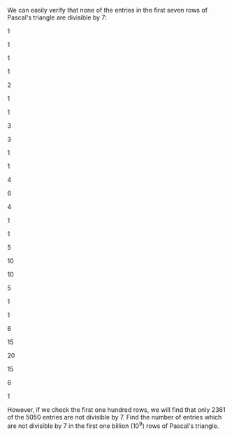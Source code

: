 We can easily verify that none of the entries in the first seven rows of Pascal's triangle are divisible by $7$:







$1$












$1$

$1$










$1$

$2$

$1$








$1$

$3$

$3$

$1$






$1$

$4$

$6$

$4$

$1$




$1$

$5$

$10$

$10$

$5$

$1$


$1$

$6$

$15$

$20$

$15$

$6$

$1$

However, if we check the first one hundred rows, we will find that only $2361$ of the $5050$ entries are not divisible by $7$.
Find the number of entries which are not divisible by $7$ in the first one billion ($10^9$) rows of Pascal's triangle.